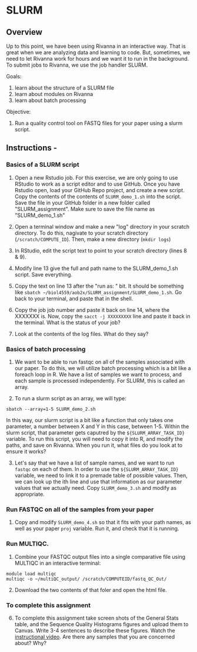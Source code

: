 # **SLURM**

## Overview
Up to this point, we have been using Rivanna in an interactive way. That is great when we are analyzing data and learning to code. But, sometimes, we need to let Rivanna work for hours and we want it to run in the background. To submit jobs to Rivanna, we use the job handler SLURM.

Goals:
1. learn about the structure of a SLURM file
2. learn about modules on Rivanna
3. learn about batch processing

Objective:
1. Run a quality control tool on FASTQ files for your paper using a slurm script.

## Instructions -
### Basics of a SLURM script
1. Open a new Rstudio job. For this exercise, we are only going to use RStudio to work as a script editor and to use GitHub. Once you have Rstudio open, load your GitHub Repo project, and create a new script. Copy the contents of the contents of `SLURM_demo_1.sh` into the script. Save the file in your GitHub folder in a new folder called "SLURM_assignment". Make sure to save the file name as "SLURM_demo_1.sh"

2. Open a terminal window and make a new "log" directory in your scratch directory. To do this, nagivate to your scratch directory (`/scratch/COMPUTE_ID`). Then, make a new directory (`mkdir logs`)

3. In RStudio, edit the script text to point to your scratch directory (lines 8 & 9).

4. Modify line 13 give the full and path name to the SLURM_demo_1.sh script. Save everything.

5. Copy the text on line 13 after the "run as: " bit. It should be something like `sbatch ~/biol4559/aob2x/SLURM_assignment/SLURM_demo_1.sh`. Go back to your terminal, and paste that in the shell.

6. Copy the job job number and paste it back on line 14, where the XXXXXXX is. Now, copy the `sacct -j XXXXXXXXX` line and paste it back in the terminal. What is the status of your job?

7. Look at the contents of the log files. What do they say?


### Basics of batch processing
1. We want to be able to run fastqc on all of the samples associated with our paper. To do this, we will utilize batch processing which is a bit like a foreach loop in R. We have a list of samples we want to process, and each sample is processed independently. For SLURM, this is called an array.

2. To run a slurm script as an array, we will type:

```
sbatch --array=1-5 SLURM_demo_2.sh
```

In this way, our slurm script is a bit like a function that only takes one parameter, a number between X and Y in this case, between 1-5. Within the slurm script, that parameter gets caputred by the `${SLURM_ARRAY_TASK_ID}` variable. To run this script, you will need to copy it into R, and modify the paths, and save on Rivanna. When you run it, what files do you look at to ensure it works?

3. Let's say that we have a list of sample names, and we want to run `fastqc` on each of them. In order to use the `${SLURM_ARRAY_TASK_ID}` variable, we need to link it to a premade table of possible values. Then, we can look up the ith line and use that information as our parameter values that we actually need. Copy `SLURM_demo_3.sh` and modify as appropriate.

### Run FASTQC on all of the samples from your paper
1. Copy and modify `SLURM_demo_4.sh` so that it fits with your path names, as well as your paper `proj` variable. Run it, and check that it is running.

### Run MULTIQC.
1. Combine your FASTQC output files into a single comparative file using MULTIQC in an interactive terminal:
```
module load multiqc
multiqc -o ~/multiQC_output/ /scratch/COMPUTEID/fastq_QC_Out/
```

2. Download the two contents of that foler and open the html file.

### To complete this assignment
6. To complete this assignment take screen shots of the General Stats table, and the Sequence Quality Histograms figures and upload them to Canvas. Write 3-4 sentences to describe these figures. Watch the [instructional video](https://www.youtube.com/watch?v=fcSIM1hkIBo). Are there any samples that you are concerned about? Why?
